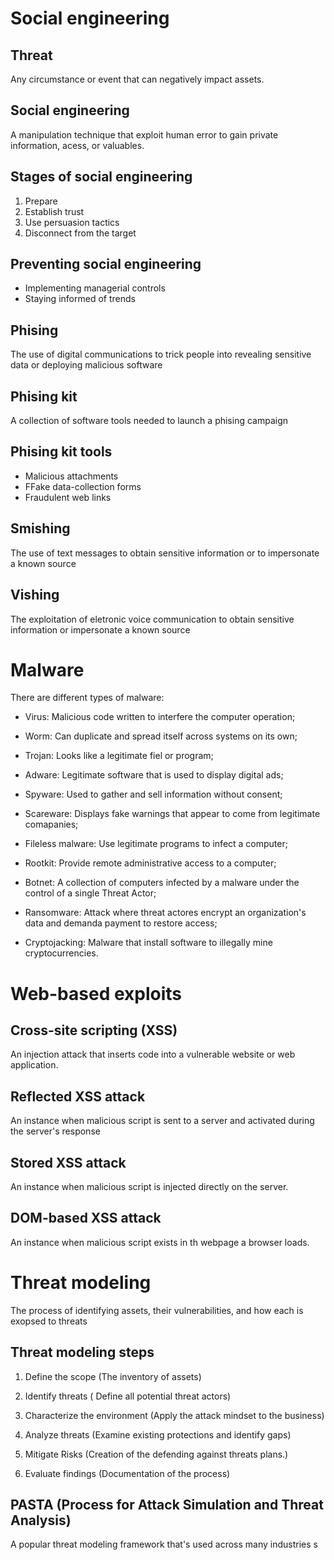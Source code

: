 # Social engineering

## Threat

Any circumstance or event that can negatively impact assets.

## Social engineering

A manipulation technique that exploit human error to gain private information, acess, or valuables.

## Stages of social engineering

1. Prepare
2. Establish trust
3. Use persuasion tactics
4. Disconnect from the target

## Preventing social engineering

- Implementing managerial controls
- Staying informed of trends

## Phising

The use of digital communications to trick people into revealing sensitive data or deploying malicious software

## Phising kit

A collection of software tools needed to launch a phising campaign

## Phising kit tools

- Malicious attachments
- FFake data-collection forms
- Fraudulent web links

## Smishing

The use of text messages to obtain sensitive information or to impersonate a known source

## Vishing

The exploitation of eletronic voice communication to obtain sensitive information or impersonate a known source

# Malware

There are different types of malware:

- Virus: Malicious code written to interfere the computer operation;

- Worm: Can duplicate and spread itself across systems on its own;

- Trojan: Looks like a legitimate fiel or program;

- Adware: Legitimate software that is used to display digital ads;

- Spyware: Used to gather and sell information without consent;

- Scareware: Displays fake warnings that appear to come from legitimate comapanies;

- Fileless malware: Use legitimate programs to infect a computer;

- Rootkit: Provide remote administrative access to a computer;

- Botnet: A collection of computers infected by a malware under the control of a single Threat Actor;

- Ransomware: Attack where threat actores encrypt an organization's data and demanda payment to restore access;

- Cryptojacking: Malware that install software to illegally mine cryptocurrencies.

# Web-based exploits

## Cross-site scripting (XSS)

An injection attack that inserts code into a vulnerable website or web application.

## Reflected XSS attack

An instance when malicious script is sent to a server and activated during the server's response

## Stored XSS attack

An instance when malicious script is injected directly on the server.

## DOM-based XSS attack

An instance when malicious script exists in th webpage a browser loads.

# Threat modeling

The process of identifying assets, their vulnerabilities, and how each is exopsed to threats

## Threat modeling steps

1. Define the scope
   (The inventory of assets)

2. Identify threats
   ( Define all potential threat actors)

3. Characterize the environment
   (Apply the attack mindset to the business)

4. Analyze threats
   (Examine existing protections and identify gaps)

5. Mitigate Risks
   (Creation of the defending against threats plans.)

6. Evaluate findings
   (Documentation of the process)

## PASTA (Process for Attack Simulation and Threat Analysis)

A popular threat modeling framework that's used across many industries
s
